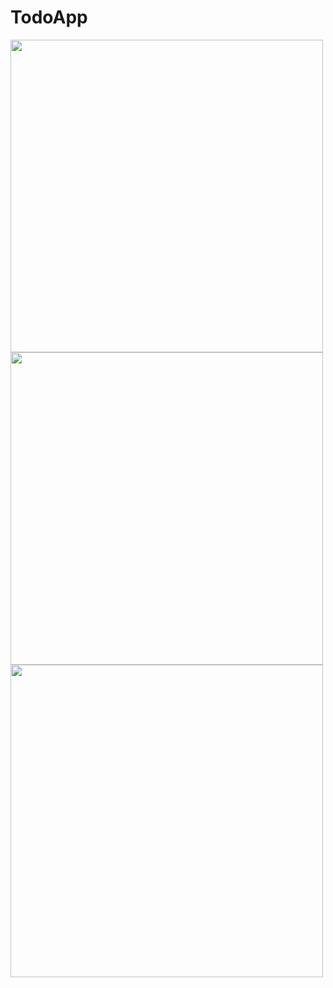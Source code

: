 # TodoApp
<img src="https://user-images.githubusercontent.com/49775650/109847244-8b9ed600-7c81-11eb-8956-c9690d3a336d.jpg" height="500"> <img src="https://user-images.githubusercontent.com/49775650/109847249-8d689980-7c81-11eb-9f1c-616f7ff68228.jpg" height="500"> <img src="https://user-images.githubusercontent.com/49775650/109847253-8d689980-7c81-11eb-871c-80d0f70992cc.jpg" height="500">
